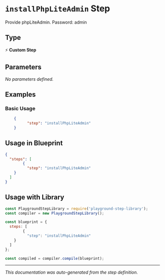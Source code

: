 # `installPhpLiteAdmin` Step

Provide phpLiteAdmin. Password: admin

## Type
⚡ **Custom Step**

## Parameters

*No parameters defined.*

## Examples

### Basic Usage
```json
    {
          "step": "installPhpLiteAdmin"
    }
```

## Usage in Blueprint

```json
{
  "steps": [
        {
          "step": "installPhpLiteAdmin"
    }
  ]
}
```

## Usage with Library

```javascript
const PlaygroundStepLibrary = require('playground-step-library');
const compiler = new PlaygroundStepLibrary();

const blueprint = {
  steps: [
        {
          "step": "installPhpLiteAdmin"
    }
  ]
};

const compiled = compiler.compile(blueprint);
```



---

*This documentation was auto-generated from the step definition.*
